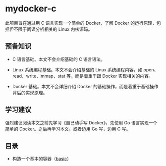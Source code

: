 # mydocker-c

此项目旨在通过用 C 语言实现一个简单的 Docker，了解 Docker 的运行原理，包括但不限于阅读分析相关的 Linux 内核源码。

## 预备知识

* C 语言基础。本文不会介绍基础的 C 语言语法。
* Linux 系统编程基础。本文不会介绍基础的 Linux 系统编程内容，如 open、read、write、mmap、stat 等，而是着重于跟 Docker 实现相关的内容。

* Docker 基础。本文不会详细介绍 Docker 的基础操作，而是着重于基础操作背后的实现原理。

## 学习建议

强烈建议阅读本文之前先学习《自己动手写 Docker》，先使用 Go 语言实现一个简单的 Docker。之后再学习本文。或者边用 Go 写，边用 C 写。

## 目录

* 构造一个基本的容器（[basic](docs/basic.md)）

